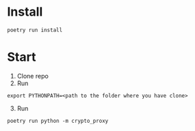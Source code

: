 # Install
```angular2html
poetry run install
```

# Start
1. Clone repo
2. Run
```angular2html
export PYTHONPATH=<path to the folder where you have clone>
```
3. Run
```
poetry run python -m crypto_proxy
```
